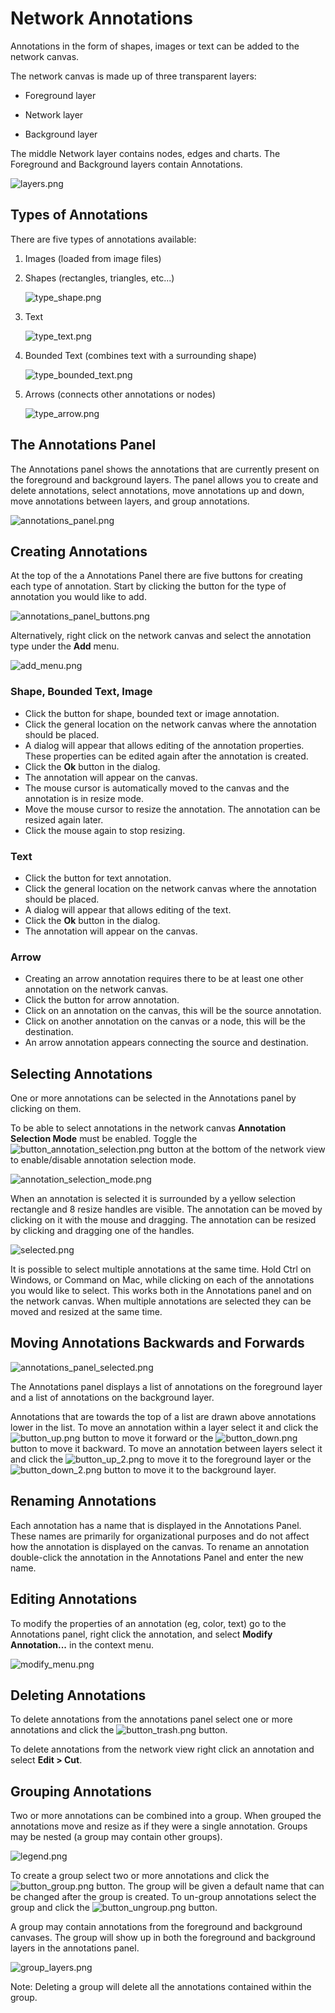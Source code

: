 <a id="network_annotations"> </a>
# Network Annotations

Annotations in the form of shapes, images or text can be added to the network canvas. 

The network canvas is made up of three transparent layers:

- Foreground layer

- Network layer

- Background layer

The middle Network layer contains nodes, edges and charts. The Foreground and Background 
layers contain Annotations.

![layers.png](_static/images/Annotations/layers.png)


## Types of Annotations

There are five types of annotations available:

1. Images (loaded from image files)

2. Shapes (rectangles, triangles, etc...)

   ![type_shape.png](_static/images/Annotations/type_shape.png)

3. Text

   ![type_text.png](_static/images/Annotations/type_text.png)

4. Bounded Text (combines text with a surrounding shape)

   ![type_bounded_text.png](_static/images/Annotations/type_bounded_text.png)

5. Arrows (connects other annotations or nodes)

   ![type_arrow.png](_static/images/Annotations/type_arrow.png)

 
## The Annotations Panel

The Annotations panel shows the annotations that are currently present on the foreground and 
background layers. The panel allows you to create and delete annotations, select annotations, 
move annotations up and down, move annotations between layers, and group annotations.

![annotations_panel.png](_static/images/Annotations/annotations_panel.png)


## Creating Annotations

At the top of the a Annotations Panel there are five buttons for creating each type of annotation. 
Start by clicking the button for the type of annotation you would like to add. 

![annotations_panel_buttons.png](_static/images/Annotations/annotations_panel_buttons.png)

Alternatively, right click on the network canvas and select the annotation type under the **Add** menu.

![add_menu.png](_static/images/Annotations/add_menu.png)

### Shape, Bounded Text, Image
- Click the button for shape, bounded text or image annotation.
- Click the general location on the network canvas where the annotation should be placed.
- A dialog will appear that allows editing of the annotation properties. These properties can be edited 
  again after the annotation is created.
- Click the **Ok** button in the dialog.
- The annotation will appear on the canvas. 
- The mouse cursor is automatically moved to the canvas and the annotation is in resize mode. 
- Move the mouse cursor to resize the annotation. The annotation can be resized again later.
- Click the mouse again to stop resizing.

### Text
- Click the button for text annotation.
- Click the general location on the network canvas where the annotation should be placed.
- A dialog will appear that allows editing of the text.
- Click the **Ok** button in the dialog.
- The annotation will appear on the canvas. 

### Arrow
- Creating an arrow annotation requires there to be at least one other annotation on the network canvas.
- Click the button for arrow annotation.
- Click on an annotation on the canvas, this will be the source annotation.
- Click on another annotation on the canvas or a node, this will be the destination.
- An arrow annotation appears connecting the source and destination.


## Selecting Annotations

One or more annotations can be selected in the Annotations panel by clicking on them. 

To be able to select annotations in the network canvas
**Annotation Selection Mode** must be enabled. Toggle the 
![button_annotation_selection.png](_static/images/Annotations/button_annotation_selection.png)
button at the bottom of the network view to enable/disable annotation selection mode.

![annotation_selection_mode.png](_static/images/Annotations/annotation_selection_mode.png)

When an annotation is selected it is surrounded by a yellow selection rectangle and 8 resize 
handles are visible. The annotation can be moved by clicking on it with the mouse and dragging. 
The annotation can be resized by clicking and dragging one of the handles.

![selected.png](_static/images/Annotations/selected.png)

It is possible to select multiple annotations at the same time. Hold Ctrl on Windows, 
or Command on Mac, while clicking on each of the annotations you would like to select. 
This works both in the Annotations panel and on the network canvas. When multiple annotations 
are selected they can be moved and resized at the same time.



## Moving Annotations Backwards and Forwards

![annotations_panel_selected.png](_static/images/Annotations/annotations_panel_selected.png)

The Annotations panel displays a list of annotations on the foreground layer and a list of 
annotations on the background layer.

Annotations that are towards the top of a list are drawn above annotations lower in the list. 
To move an annotation within a layer select it and click the 
![button_up.png](_static/images/Annotations/button_up.png) button to move it forward or the
![button_down.png](_static/images/Annotations/button_down.png) button
to move it backward. To move an annotation between layers select it and click the
![button_up_2.png](_static/images/Annotations/button_up_2.png)
to move it to the foreground layer or the
![button_down_2.png](_static/images/Annotations/button_down_2.png)
button to move it to the background layer. 


## Renaming Annotations

Each annotation has a name that is displayed in the Annotations Panel. These names are primarily 
for organizational purposes and do not affect how the annotation is displayed on the canvas. To 
rename an annotation double-click the annotation in the Annotations Panel and enter the new name.


## Editing Annotations

To modify the properties of an annotation (eg, color, text) go to the Annotations panel,
right click the annotation, and select **Modify Annotation...** in the context menu.

![modify_menu.png](_static/images/Annotations/modify_menu.png)


## Deleting Annotations

To delete annotations from the annotations panel select one or more annotations and click the 
![button_trash.png](_static/images/Annotations/button_trash.png) button.

To delete annotations from the network view right click an annotation and select **Edit > Cut**.


## Grouping Annotations

Two or more annotations can be combined into a group. When grouped the annotations move and resize 
as if they were a single annotation. Groups may be nested (a group may contain other groups).

![legend.png](_static/images/Annotations/legend.png)

To create a group select two or more annotations and click the 
![button_group.png](_static/images/Annotations/button_group.png) button. The group will be given a default 
name that can be changed after the group is created. To un-group annotations select the group and click the 
![button_ungroup.png](_static/images/Annotations/button_ungroup.png) button.

A group may contain annotations from the foreground and background canvases. The group will show up in 
both the foreground and background layers in the annotations panel. 

![group_layers.png](_static/images/Annotations/group_layers.png)

Note: Deleting a group will delete all the annotations contained within the group.




